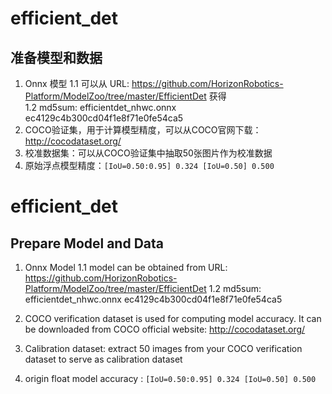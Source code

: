 # efficient_det

## 准备模型和数据
1. Onnx 模型
    1.1 可以从 URL: https://github.com/HorizonRobotics-Platform/ModelZoo/tree/master/EfficientDet 获得  
    1.2 md5sum: efficientdet_nhwc.onnx  ec4129c4b300cd04f1e8f71e0fe54ca5
2. COCO验证集，用于计算模型精度，可以从COCO官网下载：http://cocodataset.org/
3. 校准数据集：可以从COCO验证集中抽取50张图片作为校准数据
4. 原始浮点模型精度：`[IoU=0.50:0.95] 0.324 [IoU=0.50] 0.500`

# efficient_det
## Prepare Model and Data
1. Onnx Model
    1.1  model can be obtained from URL: https://github.com/HorizonRobotics-Platform/ModelZoo/tree/master/EfficientDet
    1.2 md5sum: efficientdet_nhwc.onnx  ec4129c4b300cd04f1e8f71e0fe54ca5

2. COCO verification dataset is used for computing model accuracy. It can be downloaded from COCO official website: http://cocodataset.org/
3. Calibration dataset: extract 50 images from your COCO verification dataset to serve as calibration dataset
4. origin float model accuracy : `[IoU=0.50:0.95] 0.324 [IoU=0.50] 0.500`
